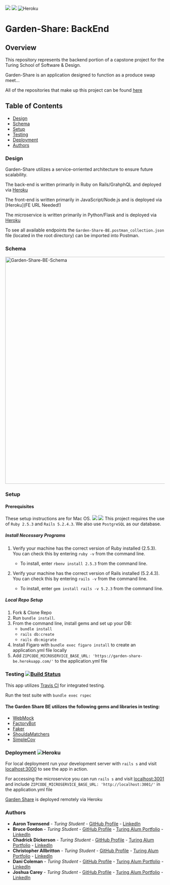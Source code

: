 ![](https://img.shields.io/badge/Rails-5.2.4-informational?style=flat&logo=<LOGO_NAME>&logoColor=white&color=2bbc8a) ![](https://img.shields.io/badge/Ruby-2.5.3-orange) ![Heroku](https://heroku-badge.herokuapp.com/?app=heroku-badge)

# Garden-Share: BackEnd

## Overview

This repository represents the backend portion of a capstone project for the Turing School of Software & Design.

Garden-Share is an application designed to function as a produce swap meet...

All of the repositories that make up this project can be found [here](https://github.com/garden-share-08)

## Table of Contents
  - [Design](#design)
  - [Schema](#schema)
  - [Setup](#setup)
  - [Testing](#testing)
  - [Deployment](#deployment)
  - [Authors](#authors)

### Design

Garden-Share utilizes a service-orriented architecture to ensure future scalability.

The back-end is written primarily in Ruby on Rails/GrahphQL and deployed via [Heroku](https://garden-share-be.herokuapp.com/)

The front-end is written primarily in JavaScript/Node.js and is deployed via [Heroku](FE URL Needed!)

The microservice is written primarily in Python/Flask and is deployed via [Heroku](https://gardeen-location-microservice.herokuapp.com/)

To see all available endpoints the `Garden-Share-BE.postman_collection.json` file (located in the root directory) can be imported into Postman.

### Schema 

<img width="717" alt="Garden-Share-BE-Schema" src="https://user-images.githubusercontent.com/63476564/109400683-054c6200-7918-11eb-9f25-f02b141ad0a5.png">

### Setup
#### Prerequisites
These setup instructions are for Mac OS.
![](https://img.shields.io/badge/Rails-5.2.4-informational?style=flat&logo=<LOGO_NAME>&logoColor=white&color=2bbc8a)
![](https://img.shields.io/badge/Ruby-2.5.3-orange)
This project requires the use of `Ruby 2.5.3` and `Rails 5.2.4.3`.
We also use `PostgreSQL` as our database.

##### Install Necessary Programs

1. Verify your machine has the correct version of Ruby installed (2.5.3).  You can check this by entering `ruby -v` from the command line.
    - To install, enter `rbenv install 2.5.3` from the command line.   

2. Verify your machine has the correct version of Rails installed (5.2.4.3).  You can check this by entering `rails -v` from the command line.
    - To install, enter `gem install rails -v 5.2.3` from the command line.

##### Local Repo Setup
1. Fork & Clone Repo
2. Run `bundle install`.
3. From the command line, install gems and set up your DB:
    * `bundle install`
    * `rails db:create`
    * `rails db:migrate`
4. Install Figaro with `bundle exec figaro install` to create an application.yml file locally
5. Add `ZIPCODE_MICROSERVICE_BASE_URL: 'https://garden-share-be.herokuapp.com/'` to the application.yml file

### Testing [![Build Status](https://travis-ci.org/{garden-share-08}/{garden-share-be}.png?branch=main)](https://travis-ci.org/{garden-share-08}/{garden-share-be})

This app utilizes [Travis CI](travis-ci.com) for integrated testing.

Run the test suite with `bundle exec rspec`

#### The Garden Share BE utilizes the following gems and libraries in testing:
 
- [WebMock](https://github.com/bblimke/webmock)
- [FactoryBot](https://github.com/thoughtbot/factory_bot/blob/master/GETTING_STARTED.md)
- [Faker](https://github.com/faker-ruby/faker)
- [ShouldaMatchers](https://github.com/thoughtbot/shoulda-matchers)
- [SimpleCov](https://github.com/simplecov-ruby/simplecov)

### Deployment ![Heroku](https://heroku-badge.herokuapp.com/?app=heroku-badge)

For local deployment run your development server with `rails s` and visit [localhost:3000](http://localhost:3000) to see the app in action.

For accessing the microservice you can run `rails s` and visit [localhost:3001](http://localhost:3001) and include `ZIPCODE_MICROSERVICE_BASE_URL: 'http://localhost:3001/'` in the application.yml file

[Garden Share](https://garden-share-be.herokuapp.com/) is deployed remotely via Heroku

### Authors
  - **Aaron Townsend** - *Turing Student* - [GitHub Profile](https://github.com/atownse) - [LinkedIn](https://www.linkedin.com/in/aaron-townsend-667604176/)
  - **Bruce Gordon** - *Turing Student* - [GitHub Profile](https://github.com/bruce-gordon) - [Turing Alum Portfolio](https://alumni.turing.io/alumni/bruce-gordon) - [LinkedIn](https://www.linkedin.com/in/brucemgordon/)
  - **Chadrick Dickerson** - *Turing Student* - [GitHub Profile](https://github.com/chadrick-d-dev) - [Turing Alum Portfolio](https://alumni.turing.io/alumni/chadrick-dickerson) - [LinkedIn](https://www.linkedin.com/in/chadrick-dickerson/)
  - **Christopher Allbritton** - *Turing Student* - [GitHub Profile](https://github.com/Callbritton) - [Turing Alum Portfolio](https://alumni.turing.io/alumni/christopher-allbritton) - [LinkedIn](https://www.linkedin.com/in/christopher-allbritton)
  - **Dani Coleman** - *Turing Student* - [GitHub Profile](https://github.com/dcoleman21) - [Turing Alum Portfolio](https://alumni.turing.io/alumni/dani-coleman) - [LinkedIn](https://www.linkedin.com/in/dcoleman-21/)
  - **Joshua Carey** - *Turing Student* - [GitHub Profile](https://github.com/jdcarey128) - [Turing Alum Portfolio](https://alumni.turing.io/alumni/joshua-carey) - [LinkedIn](https://www.linkedin.com/in/carey-joshua/)
